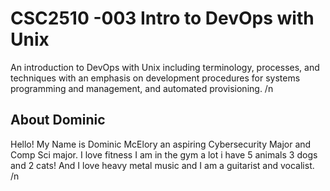 # CSC2510 -003 Intro to DevOps with Unix 
 An introduction to DevOps with Unix including terminology, processes, and techniques with an emphasis on development procedures for systems programming and management, and automated provisioning. /n
## About Dominic
Hello! My Name is Dominic McElory an aspiring Cybersecurity Major and Comp Sci major. I love fitness I am in the gym a lot i have 5 animals 3 dogs and 2 cats! And I love heavy metal music and I am a guitarist and vocalist. /n
